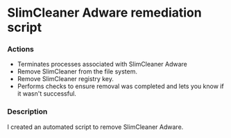 # SlimCleaner Adware remediation script

### Actions
- Terminates processes associated with SlimCleaner Adware
- Remove SlimCleaner from the file system.
- Remove SlimCleaner registry key.
- Performs checks to ensure removal was completed and lets you know if it wasn't successful.

### Description

I created an automated script to remove SlimCleaner Adware.
